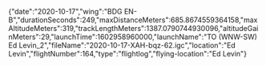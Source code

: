 {"date":"2020-10-17","wing":"BDG EN-B","durationSeconds":249,"maxDistanceMeters":685.8674559364158,"maxAltitudeMeters":319,"trackLengthMeters":1387.0790744930096,"altitudeGainMeters":29,"launchTime":1602958960000,"launchName":"TO (WNW-SW) Ed Levin_2","fileName":"2020-10-17-XAH-bqz-62.igc","location":"Ed Levin","flightNumber":164,"type":"flightlog","flying-location":"Ed Levin"}
